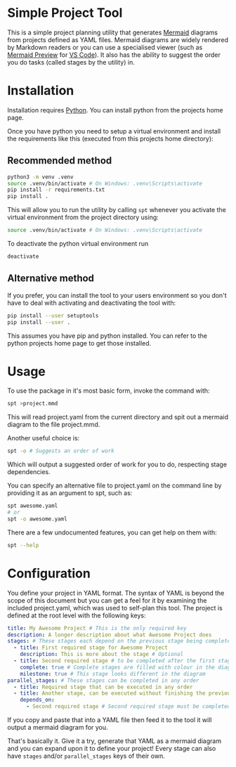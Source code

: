 # Simple Project Tool

This is a simple project planning utility that generates
[Mermaid](https://mermaid.js.org/intro/) diagrams from projects defined as YAML
files. Mermaid diagrams are widely rendered by Markdown readers or you can use a
specialised viewer (such as
[Mermaid Preview](https://marketplace.visualstudio.com/items?itemName=vstirbu.vscode-mermaid-preview)
for [VS Code](https://code.visualstudio.com/)). It also has the ability to
suggest the order you do tasks (called stages by the utility) in.

# Installation

Installation requires [Python](https://www.python.org/). You can install python
from the projects home page.

Once you have python you need to setup a virtual environment and install the
requirements like this (executed from this projects home directory):

## Recommended method

```bash
python3 -m venv .venv
source .venv/bin/activate # On Windows: .venv\Scripts\activate
pip install -r requirements.txt
pip install .
```

This will allow you to run the utility by calling `spt` whenever you activate
the virtual environment from the project directory using:

```bash
source .venv/bin/activate # On Windows: .venv\Scripts\activate
```

To deactivate the python virtual environment run

```bash
deactivate
```

## Alternative method

If you prefer, you can install the tool to your users environment so you don't
have to deal with activating and deactivating the tool with:

```bash
pip install --user setuptools
pip install --user .
```

This assumes you have pip and python installed. You can refer to the python
projects home page to get those installed.

# Usage

To use the package in it's most basic form, invoke the command with:

```bash
spt >project.mmd
```

This will read project.yaml from the current directory and spit out a mermaid
diagram to the file project.mmd.

Another useful choice is:

```bash
spt -o # Suggests an order of work
```

Which will output a suggested order of work for you to do, respecting stage
dependencies.

You can specify an alternative file to project.yaml on the command line by
providing it as an argument to spt, such as:

```bash
spt awesome.yaml
# or
spt -o awesome.yaml
```

There are a few undocumented features, you can get help on them with:

```bash
spt --help
```

# Configuration

You define your project in YAML format. The syntax of YAML is beyond the scope
of this document but you can get a feel for it by examining the included
project.yaml, which was used to self-plan this tool. The project is defined at
the root level with the following keys:

```yaml
title: My Awesome Project # This is the only required key
description: A longer description about what Awesome Project does
stages: # These stages each depend on the previous stage being completed
  - title: First required stage for Awesome Project
    description: This is more about the stage # Optional
  - title: Second required stage # to be completed after the first stage
    complete: true # Complete stages are filled with colour in the diagram
    milestone: true # This stage looks different in the diagram
parallel_stages: # These stages can be completed in any order
  - title: Required stage that can be executed in any order
  - title: Another stage, can be executed without finishing the previous stage
    depends_on:
      - Second required stage # Second required stage must be completed first
```

If you copy and paste that into a YAML file then feed it to the tool it will
output a mermaid diagram for you.

That's basically it. Give it a try, generate that YAML as a mermaid diagram and
you can expand upon it to define your project! Every stage can also have
`stages` and/or `parallel_stages` keys of their own.
